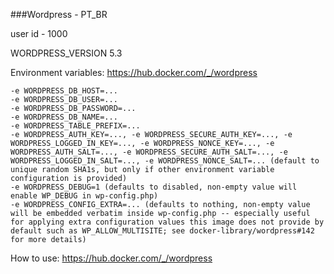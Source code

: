 ###Wordpress - PT_BR

user id - 1000

WORDPRESS_VERSION 5.3

Environment variables: https://hub.docker.com/_/wordpress

    -e WORDPRESS_DB_HOST=...
    -e WORDPRESS_DB_USER=...
    -e WORDPRESS_DB_PASSWORD=...
    -e WORDPRESS_DB_NAME=...
    -e WORDPRESS_TABLE_PREFIX=...
    -e WORDPRESS_AUTH_KEY=..., -e WORDPRESS_SECURE_AUTH_KEY=..., -e WORDPRESS_LOGGED_IN_KEY=..., -e WORDPRESS_NONCE_KEY=..., -e WORDPRESS_AUTH_SALT=..., -e WORDPRESS_SECURE_AUTH_SALT=..., -e WORDPRESS_LOGGED_IN_SALT=..., -e WORDPRESS_NONCE_SALT=... (default to unique random SHA1s, but only if other environment variable configuration is provided)
    -e WORDPRESS_DEBUG=1 (defaults to disabled, non-empty value will enable WP_DEBUG in wp-config.php)
    -e WORDPRESS_CONFIG_EXTRA=... (defaults to nothing, non-empty value will be embedded verbatim inside wp-config.php -- especially useful for applying extra configuration values this image does not provide by default such as WP_ALLOW_MULTISITE; see docker-library/wordpress#142 for more details)


How to use: https://hub.docker.com/_/wordpress

